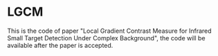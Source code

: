 # LGCM
This is the code of paper "Local Gradient Contrast Measure for Infrared Small Target Detection Under Complex Background", the code will be available after the paper is accepted.
